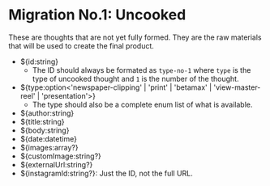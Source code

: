 # Migration No.1: Uncooked

These are thoughts that are not yet fully formed.
They are the raw materials that will be used to create the final product.

- ${id:string}
  - The ID should always be formated as `type-no-1` where `type` is the type of uncooked thought and `1` is the number of the thought.
- ${type:option<'newspaper-clipping' | 'print' | 'betamax' | 'view-master-reel' | 'presentation'>}
  - The type should also be a complete enum list of what is available.
- ${author:string}
- ${title:string}
- ${body:string}
- ${date:datetime}
- ${images:array<string>?}
- ${customImage:string?}
- ${externalUrl:string?}
- ${instagramId:string?}: Just the ID, not the full URL.
